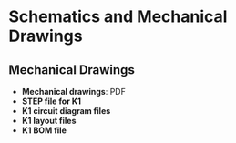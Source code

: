# Schematics and Mechanical Drawings

## Mechanical Drawings
- **Mechanical drawings**: PDF
- **STEP file for K1**
- **K1 circuit diagram files**
- **K1 layout files**
- **K1 BOM file**
